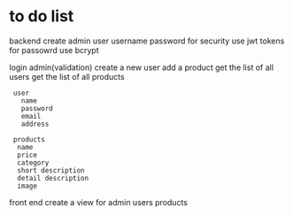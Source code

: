# to do list

backend
create admin user
username
password
for security use jwt tokens
for passowrd use bcrypt

login admin(validation)
create a new user
add a product
get the list of all users
get the list of all products

     user
       name
       password
       email
       address

     products
      name
      price
      category
      short description
      detail description
      image

front end
create a view for admin
users
products
